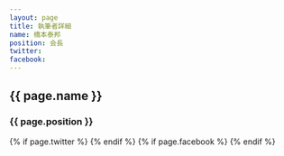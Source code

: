 ```yaml
---
layout: page
title: 執筆者詳細
name: 橋本泰邦
position: 会長
twitter:
facebook:
---
```

<h2>{{ page.name }}</h2>
<h3>{{ page.position }}</h3>
{% if page.twitter %}
  <a href="https://twitter.com/{{ page.twitter }}" target="_blank" rel="noopener" role="link" aria-label="Twitter"><i class="fa-twitter fa-2x"></i></a>
{% endif %}
{% if page.facebook %}
  <a href="https://www.facebook.com/{{ page.facebook }}" target="_blank" rel="noopener" role="link" aria-label="Facebook"><i class="fa-facebook fa-2x"></i></a>
{% endif %}

